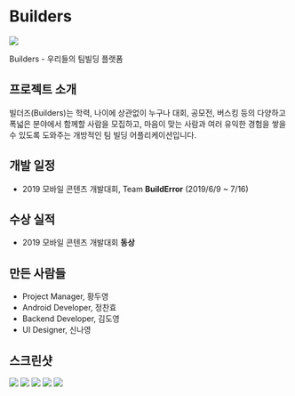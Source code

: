 # Builders

![](./img/Icon.png)

Builders - 우리들의 팀빌딩 플랫폼



## 프로젝트 소개

빌더즈(Builders)는 학력, 나이에 상관없이 누구나 대회, 공모전, 버스킹 등의 다양하고 폭넓은 분야에서 함께할 사람을 모집하고, 마음이 맞는 사람과 여러 유익한 경험을 쌓을 수 있도록 도와주는 개방적인 팀 빌딩 어플리케이션입니다.



## 개발 일정

- 2019 모바일 콘텐츠 개발대회, Team **BuildError** (2019/6/9 ~ 7/16)



## 수상 실적

- 2019  모바일 콘텐츠 개발대회 **동상**



## 만든 사람들

- Project Manager, 황두영
- Android Developer, 정찬효
- Backend Developer, 김도영
- UI Designer, 신나영



## 스크린샷

![](./img/Panel.jpg)
![](./img/Screen1.jpg)
![](./img/Screen2.jpg)
![](./img/Screen3.jpg)
![](./img/Screen4.jpg)
